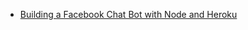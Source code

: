 
* [Building a Facebook Chat Bot with Node and Heroku](https://www.sitepoint.com/building-facebook-chat-bot-node-heroku/)
